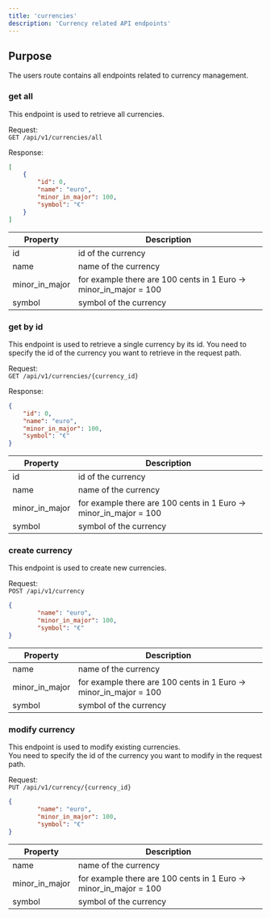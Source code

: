```yaml
---
title: 'currencies'
description: 'Currency related API endpoints'
---
```


## Purpose

The users route contains all endpoints related to currency management.

### get all

This endpoint is used to retrieve all currencies. 

Request:  
`GET /api/v1/currencies/all`

Response:
```json
[
	{
		"id": 0,
		"name": "euro",
		"minor_in_major": 100,
		"symbol": "€"
	}
]
```

| Property | Description |
| ----------- | ----------- |
| id | id of the currency |
| name | name of the currency |
| minor_in_major | for example there are 100 cents in 1 Euro -> minor_in_major = 100 |
| symbol | symbol of the currency |

### get by id

This endpoint is used to retrieve a single currency by its id. 
You need to specify the id of the currency you want to retrieve in the request path.

Request:  
`GET /api/v1/currencies/{currency_id}`

Response:
```json
{
	"id": 0,
	"name": "euro",
	"minor_in_major": 100,
	"symbol": "€"
}
```

| Property | Description |
| ----------- | ----------- |
| id | id of the currency |
| name | name of the currency |
| minor_in_major | for example there are 100 cents in 1 Euro -> minor_in_major = 100 |
| symbol | symbol of the currency |

### create currency

This endpoint is used to create new currencies. 

Request:  
`POST /api/v1/currency`
```json
{
		"name": "euro",
		"minor_in_major": 100,
		"symbol": "€"
}
```

| Property | Description |
| ----------- | ----------- |
| name | name of the currency |
| minor_in_major | for example there are 100 cents in 1 Euro -> minor_in_major = 100 |
| symbol | symbol of the currency |

### modify currency

This endpoint is used to modify existing currencies.  
You need to specify the id of the currency you want to modify in the request path.

Request:  
`PUT /api/v1/currency/{currency_id}`
```json
{
		"name": "euro",
		"minor_in_major": 100,
		"symbol": "€"
}
```

| Property | Description |
| ----------- | ----------- |
| name | name of the currency |
| minor_in_major | for example there are 100 cents in 1 Euro -> minor_in_major = 100 |
| symbol | symbol of the currency |

